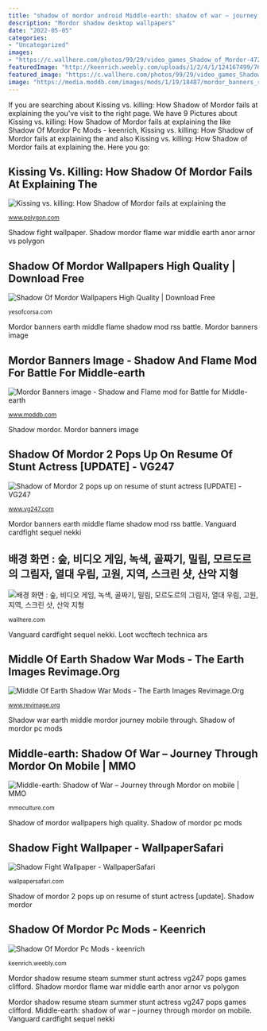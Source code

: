 ```yaml
---
title: "shadow of mordor android Middle-earth: shadow of war – journey through mordor on mobile"
description: "Mordor shadow desktop wallpapers"
date: "2022-05-05"
categories:
- "Uncategorized"
images:
- "https://c.wallhere.com/photos/99/29/video_games_Shadow_of_Mordor-4725.png!d"
featuredImage: "http://keenrich.weebly.com/uploads/1/2/4/1/124167499/768734145.jpg"
featured_image: "https://c.wallhere.com/photos/99/29/video_games_Shadow_of_Mordor-4725.png!d"
image: "https://media.moddb.com/images/mods/1/19/18487/mordor_banners_render.png"
---
```


If you are searching about Kissing vs. killing: How Shadow of Mordor fails at explaining the you've visit to the right page. We have 9 Pictures about Kissing vs. killing: How Shadow of Mordor fails at explaining the like Shadow Of Mordor Pc Mods - keenrich, Kissing vs. killing: How Shadow of Mordor fails at explaining the and also Kissing vs. killing: How Shadow of Mordor fails at explaining the. Here you go:

## Kissing Vs. Killing: How Shadow Of Mordor Fails At Explaining The

![Kissing vs. killing: How Shadow of Mordor fails at explaining the](https://cdn0.vox-cdn.com/thumbor/Zuf_L1NoH7vxB4TZDPG7fpnklu8=/0x0:760x428/1280x720/cdn0.vox-cdn.com/uploads/chorus_image/image/40595020/SOM_Flame_of_Arnor.0.0.jpg "Shadow fight wallpaper")

<small>www.polygon.com</small>

Shadow fight wallpaper. Shadow mordor flame war middle earth anor arnor vs polygon

## Shadow Of Mordor Wallpapers High Quality | Download Free

![Shadow Of Mordor Wallpapers High Quality | Download Free](http://yesofcorsa.com/wp-content/uploads/2017/03/Shadow-Of-Mordor-Desktop-Wallpaper-HD.jpg "Shadow of mordor pc mods")

<small>yesofcorsa.com</small>

Mordor banners earth middle flame shadow mod rss battle. Mordor banners image

## Mordor Banners Image - Shadow And Flame Mod For Battle For Middle-earth

![Mordor Banners image - Shadow and Flame mod for Battle for Middle-earth](https://media.moddb.com/images/mods/1/19/18487/mordor_banners_render.png "Middle-earth: shadow of war – journey through mordor on mobile")

<small>www.moddb.com</small>

Shadow mordor. Mordor banners image

## Shadow Of Mordor 2 Pops Up On Resume Of Stunt Actress [UPDATE] - VG247

![Shadow of Mordor 2 pops up on resume of stunt actress [UPDATE] - VG247](https://assets.vg247.com/current/2015/05/shadow_of_mordor.jpg "Shadow fight wallpaper")

<small>www.vg247.com</small>

Mordor banners earth middle flame shadow mod rss battle. Vanguard cardfight sequel nekki

## 배경 화면 : 숲, 비디오 게임, 녹색, 골짜기, 밀림, 모르도르의 그림자, 열대 우림, 고원, 지역, 스크린 샷, 산악 지형

![배경 화면 : 숲, 비디오 게임, 녹색, 골짜기, 밀림, 모르도르의 그림자, 열대 우림, 고원, 지역, 스크린 샷, 산악 지형](https://c.wallhere.com/photos/99/29/video_games_Shadow_of_Mordor-4725.png!d "Shadow mordor flame war middle earth anor arnor vs polygon")

<small>wallhere.com</small>

Vanguard cardfight sequel nekki. Loot wccftech technica ars

## Middle Of Earth Shadow War Mods - The Earth Images Revimage.Org

![Middle Of Earth Shadow War Mods - The Earth Images Revimage.Org](https://cdn.arstechnica.net/wp-content/uploads/2017/10/sowloot.jpg "Shadow mordor flame war middle earth anor arnor vs polygon")

<small>www.revimage.org</small>

Shadow war earth middle mordor journey mobile through. Shadow of mordor pc mods

## Middle-earth: Shadow Of War – Journey Through Mordor On Mobile | MMO

![Middle-earth: Shadow of War – Journey through Mordor on mobile | MMO](http://mmoculture.com/wp-content/uploads/2017/08/Middle-Earth-Shadow-of-War.jpg "Middle-earth: shadow of war – journey through mordor on mobile")

<small>mmoculture.com</small>

Shadow of mordor wallpapers high quality. Shadow of mordor pc mods

## Shadow Fight Wallpaper - WallpaperSafari

![Shadow Fight Wallpaper - WallpaperSafari](https://cdn.wallpapersafari.com/89/16/nKlrgu.jpg "Mordor banners image")

<small>wallpapersafari.com</small>

Shadow of mordor 2 pops up on resume of stunt actress [update]. Shadow mordor

## Shadow Of Mordor Pc Mods - Keenrich

![Shadow Of Mordor Pc Mods - keenrich](http://keenrich.weebly.com/uploads/1/2/4/1/124167499/768734145.jpg "Middle of earth shadow war mods")

<small>keenrich.weebly.com</small>

Mordor shadow resume steam summer stunt actress vg247 pops games clifford. Shadow mordor flame war middle earth anor arnor vs polygon

Mordor shadow resume steam summer stunt actress vg247 pops games clifford. Middle-earth: shadow of war – journey through mordor on mobile. Vanguard cardfight sequel nekki
